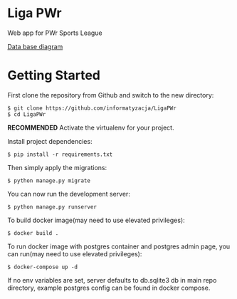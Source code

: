 # Liga PWr
Web app for PWr Sports League

[Data base diagram](https://dbdiagram.io/d/Liga-PWr-65df5266cd45b569fb210bfd)

# Getting Started

First clone the repository from Github and switch to the new directory:

    $ git clone https://github.com/informatyzacja/LigaPWr
    $ cd LigaPWr
    
**RECOMMENDED** Activate the virtualenv for your project.
    
Install project dependencies:

    $ pip install -r requirements.txt
    
    
Then simply apply the migrations:

    $ python manage.py migrate
    

You can now run the development server:

    $ python manage.py runserver

To build docker image(may need to use elevated privileges):

    $ docker build .

To run docker image with postgres container and postgres admin page, you can run(may need to use elevated privileges):
    
    $ docker-compose up -d

If no env variables are set, server defaults to db.sqlite3 db in main repo directory, example postgres config can be found in docker compose.
